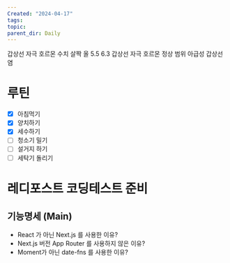 ```yaml
---
Created: "2024-04-17"
tags: 
topic: 
parent_dir: Daily
---
```

갑상선 자극 호르몬 수치  살짝 올 5.5 6.3
갑상선 자극 호르몬 정상 범위 
아급성 갑상선염 
# 루틴
- [x] 아침먹기
- [x] 양치하기
- [x] 세수하기
- [ ] 청소기 밀기
- [ ] 설거지 하기
- [ ] 세탁기 돌리기
# 레디포스트 코딩테스트 준비
## 기능명세 (Main)
- React 가 아닌 Next.js 를 사용한 이유?
- Next.js 버전 App Router 를 사용하지 않은 이유?
- Moment가 아닌 date-fns 를 사용한 이유?


